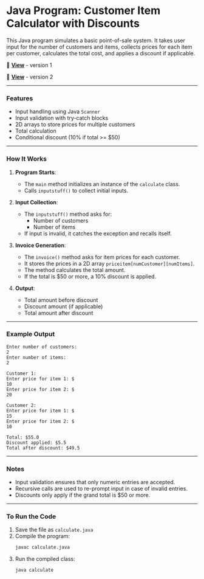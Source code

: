 # Java Program: Customer Item Calculator with Discounts

This Java program simulates a basic point-of-sale system. It takes user input for the number of customers and items, collects prices for each item per customer, calculates the total cost, and applies a discount if applicable.

🔗 **[View](https://github.com/TheCreateGM/OOP-java-stuff/blob/main/System/calculate.java)** - version 1

🔗 **[View](https://github.com/TheCreateGM/OOP-java-stuff/blob/main/System/program.java)** - version 2

---

### Features

- Input handling using Java `Scanner`
- Input validation with try-catch blocks
- 2D arrays to store prices for multiple customers
- Total calculation
- Conditional discount (10% if total >= \$50)

---

### How It Works

1. **Program Starts**:

   - The `main` method initializes an instance of the `calculate` class.
   - Calls `inputstuff()` to collect initial inputs.

2. **Input Collection**:

   - The `inputstuff()` method asks for:
     - Number of customers
     - Number of items
   - If input is invalid, it catches the exception and recalls itself.

3. **Invoice Generation**:

   - The `invoice()` method asks for item prices for each customer.
   - It stores the prices in a 2D array `priceitem[numCustomer][numItems]`.
   - The method calculates the total amount.
   - If the total is \$50 or more, a 10% discount is applied.

4. **Output**:

   - Total amount before discount
   - Discount amount (if applicable)
   - Total amount after discount

---

### Example Output

```
Enter number of customers:
2
Enter number of items:
2

Customer 1:
Enter price for item 1: $
10
Enter price for item 2: $
20

Customer 2:
Enter price for item 1: $
15
Enter price for item 2: $
10

Total: $55.0
Discount applied: $5.5
Total after discount: $49.5
```

---

### Notes

- Input validation ensures that only numeric entries are accepted.
- Recursive calls are used to re-prompt input in case of invalid entries.
- Discounts only apply if the grand total is \$50 or more.

---

### To Run the Code

1. Save the file as `calculate.java`
2. Compile the program:
   ```bash
   javac calculate.java
   ```
3. Run the compiled class:
   ```bash
   java calculate
   ```

